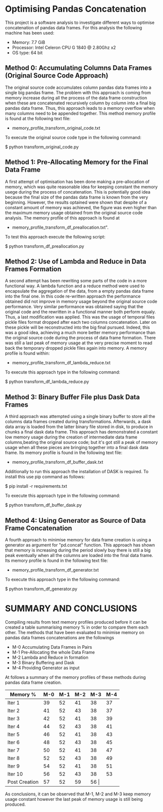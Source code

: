 # Optimising Pandas Concatenation

This project is a software analysis to investigate different ways to optimise concatenation of pandas data frames. For this analysis the following machine has been used:

* Memory: 7.7 GiB
* Processor: Intel Celeron CPU G 1840 @ 2.80Ghz x2
* OS type: 64 bit

## Method 0:  Accumulating Columns Data Frames (Original Source Code Approach)

The original source code accumulates column pandas data frames into a single big pandas frame. The problem with this approach is coming from memory increase during all the process of the data frame construction when these are concatenated recursively column by column into a final big pandas data frame. Thus, this approach leads to a memory overflow when many columns need to be appended together. This method memory profile is found at the following text file:

* memory_profile_transform_original_code.txt

To execute the original source code type in the following command:

$ python transform_original_code.py


## Method 1: Pre-Allocating Memory for the Final Data Frame

A first attempt of optimisation has been done making a pre-allocation of memory, which was quite reasonable idea for keeping constant the memory usege during the process of concatenation. This is potentially good idea because the final size of the pandas data frame is known from the very beginning. However, the results optained were shown that despite of a constant amount of memory was achieved, the figure was even higher than the maximum memory usage obtained from the original source code analysis. The memory profile of this approach is found at

* memory_profile_transform_df_preallocation.txt". 

To test this approach execute the following script:

$ python transform_df_preallocation.py

## Method 2: Use of Lambda and Reduce in Data Frames Formation

A second attempt has been rewriting some parts of the code in a more functional way. A lambda function and a reduce method were used to encapsulate the aggregation of the data, from a empty pandas data frame into the final one. In this code re-written approach the performance obtained did not improve in memory usage beyond the original source code performance. Very similar performance was obtained saying that the original code and the rewritten in a functional manner both perform equaly. Thus, a last modification was applied. This was the usage of temporal files pickle files format dropped after each two columns concatenation. Later on these pickle will be reconstructed into the big final pursued. Indeed, this was a good idea, achieving a much more better memory performance than the original source code during the process of data frame formation. There was still a last peak of memory usage at the very precise moment to read back the temporary dropped pickle files again into memory. A memory profile is found within: 

* memory_profile_transform_df_lambda_reduce.txt

To execute this approach type in the following command:

$ python transform_df_lambda_reduce.py

## Method 3: Binary Buffer File plus Dask Data Frames

A third approach was attempted using a single binary buffer to store all the columns data frames created during transformations. Afterwards, a dask data array is loaded from the latter binary file stored in disk, to produce in chunks a final dask data frame. This approach has demonstrated a constant low memory usage during the creation of intermediate data frame columns,beating the original source code;  but it's got still a peak of memory usage when all these pieces are bringing together into a final dask data frame. Its memory profile is found in the following text file:

* memory_profile_transform_df_buffer_dask.txt

Additionally to run this approach the installation of DASK is required. To install this use pip command as follows:

$ pip install -r requirements.txt

To execute this approach type in the following command:

$ python transform_df_buffer_dask.py 

## Method 4: Using Generator as Source of Data Frame Concatenation

A fourth approach to minimise memory for data frame creation is using a generator as argument for "pd.concat" function.  This approach has shown that memory is increasing during the period slowly buy there is still a big peak eventually when all the columns are loaded into the final data frame. Its memory profile is found in the following text file:

* memory_profile_transform_df_generator.txt

To execute this approach type in the following command:

$ python transform_df_generator.py 



# SUMMARY AND CONCLUSIONS

Compiling results from text memory profiles produced before it can be created a table summarising memory % in order to compare them each other. The methods that have been evaluated to minimise memory on pandas data frames concatenations are the followings 

* M-0 Accumulating Data Frames in Pairs
* M-1 Pre-Allocating the whole Data Frame
* M-2 Lambda and Reduce in formation
* M-3 Binary Buffering and Dask
* M-4 Providing Generator as input

At follows a summary of the memory profiles of these methods during pandas data frame creation.

| Memory %   | M-0 | M-1 | M-2 | M-3 | M-4 |
|  ---    | --- | --- | --- | --- | --- |
|  Iter 1 | 39  | 52  | 41  | 38  | 37  |
|  Iter 2 | 41  | 52  | 43  | 38  | 37  |
|  Iter 3 | 42  | 52  | 41  | 38  | 39  |
|  Iter 4 | 44  | 52  | 43  | 38  | 41  |
|  Iter 5 | 46  | 52  | 41  | 38  | 43  |
|  Iter 6 | 48  | 52  | 43  | 38  | 45  |
|  Iter 7 | 50  | 52  | 41  | 38  | 47  |
|  Iter 8 | 52  | 52  | 43  | 38  | 49  |
|  Iter 9 | 54  | 52  | 41  | 38  | 51  |
|  Iter 10 | 56 | 52  | 43  | 38  | 53  |
|  Post Creation | 57 | 52  | 59  | 56  \||


As conclusions, it can be observed that M-1, M-2 and M-3 keep memory usage constant however the last peak of memory usage is still being produced. 
